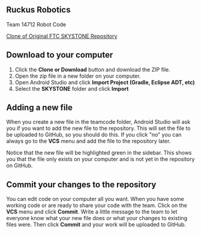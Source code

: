 ## Ruckus Robotics

Team 14712 Robot Code

[Clone of Original FTC SKYSTONE Repository](https://github.com/FIRST-Tech-Challenge/SKYSTONE)

## Download to your computer

1. Click the **Clone or Download** button and download the ZIP file.
2. Open the zip file in a new folder on your computer.
3. Open Android Studio and click **Import Project (Gradle, Eclipse ADT, etc)**
4. Select the **SKYSTONE** folder and click **Import**

## Adding a new file
When you create a new file in the teamcode folder, Android Studio will ask you if you want to add the new file to the repository.  This will set the file to be uploaded to GitHub, so you should do this.  If you click "no" you can always go to the **VCS** menu and add the file to the repository later.  

Notice that the new file will be highlighted green in the sidebar.  This shows you that the file only exists on your computer and is not yet in the repository on GitHub.

## Commit your changes to the repository
You can edit code on your computer all you want.  When you have some working code or are ready to share your code with the team.  Click on the **VCS** menu and click **Commit**.  Write a little message to the team to let everyone know what your new file does or what your changes to existing files were.  Then click **Commit** and your work will be uploaded to GitHub.
